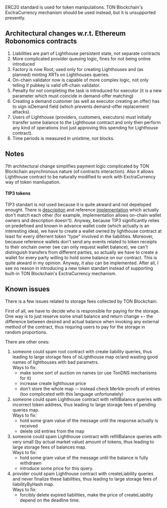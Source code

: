 ERC20 standard is used for token manipulations. TON Blockchain's ExctraCurrency mechanism should be used instead, but it is unsupported presently. 

## Architectural changes w.r.t. Ethereum Robonomics contracts
1. Liabilities are part of Lighthouse persistent state, not separate contracts
2. More complicated provider queuing logic, fines for not being online introduced
3. Factory is now Root; used only for creating Lighthouses and (as planned) minting XRTs on Lighthouses queries.
4. On-chain validator now is capable of more complex logic, not only telling if pubkey is valid off-chain validator.
5. Penalty for not completing the task is introduced for executor (it is a new parameter which must coincide in demand-offer matching)
6. Creating a demand customer (as well as executor creating an offer) has to sign isDemand field (which prevents demand-offer replacement attacks).
7. Users of Lighthouse (providers, customers, executors) must initially transfer some balance to the Lighthouse contract and only then perform any kind of operations (not just approving this spending for Lighthouse contract). 
8. Time periods is measured in unixtime, not blocks.

## Notes
7th architectural change simplifies payment logic complicated by TON Blockchain asynchronous nature (of contracts interaction).
Also it allows Lighthouse contract to be naturally modified to work with ExctraCurrency way of token manilupation.
#### TIP3 tokens
TIP3 standart is not used because it is quite akward and not depeloped enought. 
There is [descripiton](https://forum.freeton.org/t/tip-3-distributed-token-or-ton-cash/64) and reference [implementation](https://github.com/tonlabs/ton-labs-contracts/tree/master/cpp/tokens-fungible) which actually don't match each other (for example, implementation allows on-chain wallet owners and description doesn't).
Anyway, because TIP3 significantly relies on predefined and known in advance wallet code (which actually is an interesting idea), we have to create a wallet owned by lighthouse contract at least for every diferrent token "type" involved in the liabilities. 
Moreover, because reference wallets don't send any events related to token receipts to their onchain owner (we can only request wallet balance), we can't distinguish transfers from different parties, so actually we have to create a wallet for every party willing to hold some balance on our contract.
This is quite akward in my opinion. Anyway, it also can be implemented. After all, I see no reason in introducing a new token standart instead of supporting built-in TON Blockchain's ExctraCurrency mechanism. 

## Known issues
There is a few issues related to storage fees collected by TON Blockchain.

First of all, we have to decide who is responsible for paying for the storage. One way is to just reserve some small balance and return change +- the difference between desired and actual balance when invoking any external method of the contract, thus requring users to pay for the storage in random proportions.

There are other ones:
1. someone could spam root contract with create liability queries, thus leading to large storage fees of isLighthouse map or/and wasting good names of lighthouses with bad parametrs.
\
Ways to fix: 
   * make some sort of auction on names (or use TonDNS mechanisms for it)
   * increase create lighthouse price
   * don't store the whole map -- instead check Merkle-proofs of entries (too complicated with this language unfortunately)
2. someone could spam Lighthouse contract with refillBalance queries with incorrect token address, thus leading to large storage fees of pending queries map.
\
Ways to fix: 
   * hold some gram value of the message until the response actually is received
   * delete old entries from the map
3. someone could spam Lighthouse contract with refillBalance queries with very small (by actual market value) amount of tokens, thus leading to large storage fees of balances map.
\
Ways to fix: 
   * hold some gram value of the message until the balance is fully withdrawn
   * introduce some price for this query.
4. provider could spam Lighthouse contract with createLiability queries and never finalize these liabilities, thus leading to large storage fees of liabilityByHash map.
\
Ways to fix: 
   * forcibly delete expired liabilities, make the price of createLiability depend on the deadline time.
